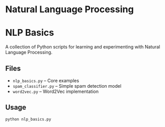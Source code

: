 # Natural Language Processing

# NLP Basics

A collection of Python scripts for learning and experimenting with Natural Language Processing.

## Files
- `nlp_basics.py` – Core examples
- `spam_classifier.py` – Simple spam detection model
- `word2vec.py` – Word2Vec implementation

## Usage
```bash
python nlp_basics.py
